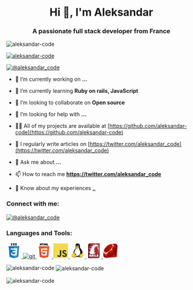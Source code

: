 <h1 align="center">Hi 👋, I'm Aleksandar</h1>
<h3 align="center">A passionate full stack developer from France</h3>

<p align="left"> <img src="https://komarev.com/ghpvc/?username=aleksandar-code&label=Profile%20views&color=0e75b6&style=flat" alt="aleksandar-code" /> </p>

<p align="left"> <a href="https://github.com/ryo-ma/github-profile-trophy"><img src="https://github-profile-trophy.vercel.app/?username=aleksandar-code" alt="aleksandar-code" /></a> </p>

<p align="left"> <a href="https://twitter.com/@aleksandar_code" target="blank"><img src="https://img.shields.io/twitter/follow/@aleksandar_code?logo=twitter&style=for-the-badge" alt="@aleksandar_code" /></a> </p>

- 🔭 I’m currently working on **...**

- 🌱 I’m currently learning **Ruby on rails, JavaScript**

- 👯 I’m looking to collaborate on **Open source**

- 🤝 I’m looking for help with **...**

- 👨‍💻 All of my projects are available at [https://github.com/aleksandar-code](https://github.com/aleksandar-code)

- 📝 I regularly write articles on [https://twitter.com/aleksandar_code](https://twitter.com/aleksandar_code)

- 💬 Ask me about **...**

- 📫 How to reach me **https://twitter.com/aleksandar_code**

- 📄 Know about my experiences [..](..)

<h3 align="left">Connect with me:</h3>
<p align="left">
<a href="https://twitter.com/@aleksandar_code" target="blank"><img align="center" src="https://raw.githubusercontent.com/rahuldkjain/github-profile-readme-generator/master/src/images/icons/Social/twitter.svg" alt="@aleksandar_code" height="30" width="40" /></a>
</p>

<h3 align="left">Languages and Tools:</h3>
<p align="left"> <a href="https://www.w3schools.com/css/" target="_blank" rel="noreferrer"> <img src="https://raw.githubusercontent.com/devicons/devicon/master/icons/css3/css3-original-wordmark.svg" alt="css3" width="40" height="40"/> </a> <a href="https://git-scm.com/" target="_blank" rel="noreferrer"> <img src="https://www.vectorlogo.zone/logos/git-scm/git-scm-icon.svg" alt="git" width="40" height="40"/> </a> <a href="https://www.w3.org/html/" target="_blank" rel="noreferrer"> <img src="https://raw.githubusercontent.com/devicons/devicon/master/icons/html5/html5-original-wordmark.svg" alt="html5" width="40" height="40"/> </a> <a href="https://developer.mozilla.org/en-US/docs/Web/JavaScript" target="_blank" rel="noreferrer"> <img src="https://raw.githubusercontent.com/devicons/devicon/master/icons/javascript/javascript-original.svg" alt="javascript" width="40" height="40"/> </a> <a href="https://www.linux.org/" target="_blank" rel="noreferrer"> <img src="https://raw.githubusercontent.com/devicons/devicon/master/icons/linux/linux-original.svg" alt="linux" width="40" height="40"/> </a> <a href="https://rubyonrails.org" target="_blank" rel="noreferrer"> <img src="https://raw.githubusercontent.com/devicons/devicon/master/icons/rails/rails-original-wordmark.svg" alt="rails" width="40" height="40"/> </a> <a href="https://www.ruby-lang.org/en/" target="_blank" rel="noreferrer"> <img src="https://raw.githubusercontent.com/devicons/devicon/master/icons/ruby/ruby-original.svg" alt="ruby" width="40" height="40"/> </a> </p>

<p><img align="left" src="https://github-readme-stats.vercel.app/api/top-langs?username=aleksandar-code&show_icons=true&locale=en&layout=compact" alt="aleksandar-code" /></p>

<p>&nbsp;<img align="center" src="https://github-readme-stats.vercel.app/api?username=aleksandar-code&show_icons=true&locale=en" alt="aleksandar-code" /></p>

<p><img align="center" src="https://github-readme-streak-stats.herokuapp.com/?user=aleksandar-code&" alt="aleksandar-code" /></p>

